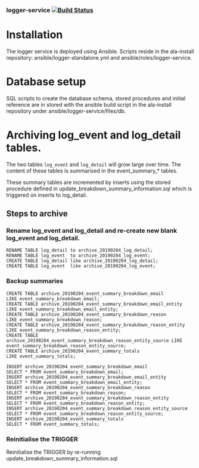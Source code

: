 ### logger-service   [![Build Status](https://travis-ci.org/AtlasOfLivingAustralia/logger-service.svg?branch=master)](https://travis-ci.org/AtlasOfLivingAustralia/logger-service)

# Installation

The logger service is deployed using Ansible. Scripts reside in the ala-install repository: ansible/logger-standalone.yml and ansible/roles/logger-service.

# Database setup

SQL scripts to create the database schema, stored procedures and initial reference are in stored with the ansible build script in the ala-install repository under ansible/logger-service/files/db.

# Archiving log_event and log_detail tables.

The two tables `log_event` and `log_detail` will grow large over time. The content of these tables is summarised in the event_summary_* tables.

These summary tables are incremented by inserts using the stored procedure defined in update_breakdown_summary_information.sql which is triggered on inserts to log_detail.

## Steps to archive

### Rename log_event and log_detail and re-create new blank log_event and log_detail.
```
RENAME TABLE log_detail to archive_20190204_log_detail;
RENAME TABLE log_event  to archive_20190204_log_event;
CREATE TABLE log_detail like archive_20190204_log_detail;
CREATE TABLE log_event  like archive_20190204_log_event;
```
### Backup summaries

```
CREATE TABLE archive_20190204_event_summary_breakdown_email                LIKE event_summary_breakdown_email; 
CREATE TABLE archive_20190204_event_summary_breakdown_email_entity         LIKE event_summary_breakdown_email_entity;
CREATE TABLE archive_20190204_event_summary_breakdown_reason               LIKE event_summary_breakdown_reason;
CREATE TABLE archive_20190204_event_summary_breakdown_reason_entity        LIKE event_summary_breakdown_reason_entity;
CREATE TABLE archive_20190204_event_summary_breakdown_reason_entity_source LIKE event_summary_breakdown_reason_entity_source;
CREATE TABLE archive_20190204_event_summary_totals                         LIKE event_summary_totals;
```
```
INSERT archive_20190204_event_summary_breakdown_email 
SELECT * FROM event_summary_breakdown_email;
INSERT archive_20190204_event_summary_breakdown_email_entity
SELECT * FROM event_summary_breakdown_email_entity;
INSERT archive_20190204_event_summary_breakdown_reason
SELECT * FROM event_summary_breakdown_reason;
INSERT archive_20190204_event_summary_breakdown_reason_entity
SELECT * FROM event_summary_breakdown_reason_entity;
INSERT archive_20190204_event_summary_breakdown_reason_entity_source
SELECT * FROM event_summary_breakdown_reason_entity_source;
INSERT archive_20190204_event_summary_totals
SELECT * FROM event_summary_totals;
```

### Reinitialise the TRIGGER

Reinitialise the TRIGGER by re-running update_breakdown_summary_information.sql
